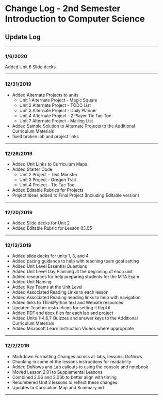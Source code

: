 # Change Log - 2nd Semester Introduction to Computer Science

## Update Log

-----------------

### 1/6/2020

Added Unit 6 Slide decks

-----------------

### 12/31/2019

* Added Alternate Projects to units
  * Unit 1 Alternate Project - Magic Square
  * Unit 2 Alternate Project - TODO List
  * Unit 3 Alternate Project - Daily Planner
  * Unit 4 Alternate Project - 2 Player Tic Tac Toe
  * Unit 7 Alternate Project - Mailing List
* Added Sample Solution to Alternate Projects to the Additional Curriculum Materials
* fixed broken lab and project links

-----------------

### 12/26/2019

* Added Unit Links to Curriculum Maps
* Added Starter Code
  * Unit 2 Project - Text Monster
  * Unit 3 Project - Oregon Trail
  * Unit 4 Project - Tic Tac Toe
* Added Editable Rubrics for Projects
* Project Ideas added to Final Project (Including Editable version)

-----------------

### 12/20/2019

* Added Slide decks for Unit 2
* Added Editable Rubric for Lesson 03.05

-----------------

### 12/13/2019

* Added slide decks for units 1, 3, and 4
* Added pacing guidance to help with teaching team goal setting
* Added Unit Level Essential Questions
* Added Unit Level Day Planning at the beginning of each unit
* Added resources for help preparing students for the MTA Exam
* Added Unit Naming
* Added Key Teams at the Unit Level
* Added Associated Reading Links to each lesson
* Added Associated Reading heading links to help with navigation
* Added links to ThinkPython text and Website resources
* Updated Teacher instructions for setting it Repl.it
* Added PDF and docx files for each lab and project
* Added Units 1-4,6,7 Quizzes and answer keys to the Additional Curriculum Materials
* Added Microsoft Learn Instruction Videos where appropriate

-----------------

### 12/2/2019

* Markdown Formatting Changes across all labs, lessons, DoNows
* Chunking in some of the lessons instructions for readability
* Added DoNows and Lab callouts to using the console and notebook
* Moved Lesson 2.01 to Supplemental Lessons
* Combined 2.06 and 2.06b to better align with timing
* Renumbered Unit 2 lessons to reflect these changes
* Updates to Curriculum Map and Summary.md

-----------------
